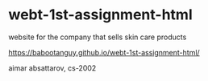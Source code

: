 # webt-1st-assignment-html

website for the company that sells skin care products

https://babootanguy.github.io/webt-1st-assignment-html/

aimar absattarov, cs-2002
